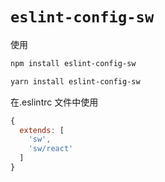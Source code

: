 # `eslint-config-sw`

使用

```sh
npm install eslint-config-sw

yarn install eslint-config-sw
```

在.eslintrc 文件中使用

```js
{
  extends: [
    'sw',
    'sw/react'
  ]
}
```
